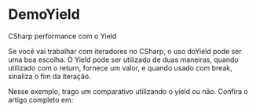 # DemoYield
CSharp performance com o Yield

Se você vai trabalhar com iteradores no CSharp, o uso doYield pode ser uma boa escolha. O Yield pode ser utilizado de duas maneiras, quando utilizado com o return, fornece um valor, e quando usado com break, sinaliza o fim da iteração.

Nesse exemplo, trago um comparativo utilizando o yield ou não.
Confira o artigo completo em: